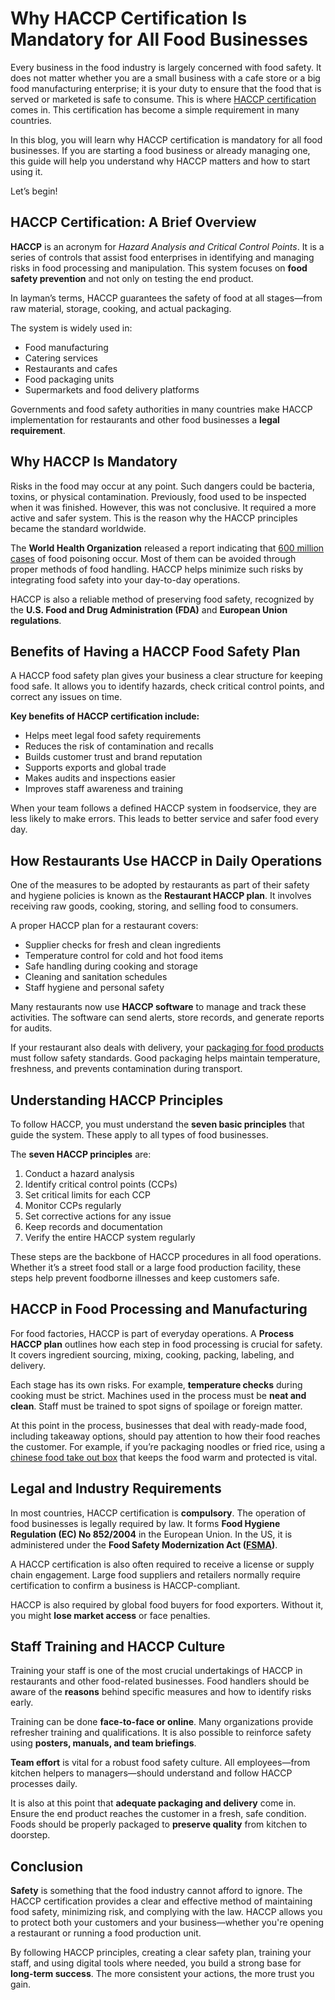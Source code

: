 # Why HACCP Certification Is Mandatory for All Food Businesses

Every business in the food industry is largely concerned with food safety. It does not matter whether you are a small business with a cafe store or a big food manufacturing enterprise; it is your duty to ensure that the food that is served or marketed is safe to consume. This is where [HACCP certification](https://www.nqa.com/en-pk/certification/standards/haccp) comes in. This certification has become a simple requirement in many countries.

In this blog, you will learn why HACCP certification is mandatory for all food businesses. If you are starting a food business or already managing one, this guide will help you understand why HACCP matters and how to start using it.

Let’s begin!


## HACCP Certification: A Brief Overview

**HACCP** is an acronym for *Hazard Analysis and Critical Control Points*. It is a series of controls that assist food enterprises in identifying and managing risks in food processing and manipulation. This system focuses on **food safety prevention** and not only on testing the end product.

In layman’s terms, HACCP guarantees the safety of food at all stages—from raw material, storage, cooking, and actual packaging.

The system is widely used in:

- Food manufacturing  
- Catering services  
- Restaurants and cafes  
- Food packaging units  
- Supermarkets and food delivery platforms  

Governments and food safety authorities in many countries make HACCP implementation for restaurants and other food businesses a **legal requirement**.


## Why HACCP Is Mandatory

Risks in the food may occur at any point. Such dangers could be bacteria, toxins, or physical contamination. Previously, food used to be inspected when it was finished. However, this was not conclusive. It required a more active and safer system. This is the reason why the HACCP principles became the standard worldwide.

The **World Health Organization** released a report indicating that [600 million cases](https://www.who.int/news-room/fact-sheets/detail/food-safety) of food poisoning occur. Most of them can be avoided through proper methods of food handling. HACCP helps minimize such risks by integrating food safety into your day-to-day operations.

HACCP is also a reliable method of preserving food safety, recognized by the **U.S. Food and Drug Administration (FDA)** and **European Union regulations**.


## Benefits of Having a HACCP Food Safety Plan

A HACCP food safety plan gives your business a clear structure for keeping food safe. It allows you to identify hazards, check critical control points, and correct any issues on time.

**Key benefits of HACCP certification include:**

- Helps meet legal food safety requirements  
- Reduces the risk of contamination and recalls  
- Builds customer trust and brand reputation  
- Supports exports and global trade  
- Makes audits and inspections easier  
- Improves staff awareness and training  

When your team follows a defined HACCP system in foodservice, they are less likely to make errors. This leads to better service and safer food every day.


## How Restaurants Use HACCP in Daily Operations

One of the measures to be adopted by restaurants as part of their safety and hygiene policies is known as the **Restaurant HACCP plan**. It involves receiving raw goods, cooking, storing, and selling food to consumers.

A proper HACCP plan for a restaurant covers:

- Supplier checks for fresh and clean ingredients  
- Temperature control for cold and hot food items  
- Safe handling during cooking and storage  
- Cleaning and sanitation schedules  
- Staff hygiene and personal safety  

Many restaurants now use **HACCP software** to manage and track these activities. The software can send alerts, store records, and generate reports for audits.

If your restaurant also deals with delivery, your [packaging for food products](https://www.theboxzilla.com/custom-food-boxes/) must follow safety standards. Good packaging helps maintain temperature, freshness, and prevents contamination during transport.


## Understanding HACCP Principles

To follow HACCP, you must understand the **seven basic principles** that guide the system. These apply to all types of food businesses.

The **seven HACCP principles** are:

1. Conduct a hazard analysis  
2. Identify critical control points (CCPs)  
3. Set critical limits for each CCP  
4. Monitor CCPs regularly  
5. Set corrective actions for any issue  
6. Keep records and documentation  
7. Verify the entire HACCP system regularly  

These steps are the backbone of HACCP procedures in all food operations. Whether it’s a street food stall or a large food production facility, these steps help prevent foodborne illnesses and keep customers safe.


## HACCP in Food Processing and Manufacturing

For food factories, HACCP is part of everyday operations. A **Process HACCP plan** outlines how each step in food processing is crucial for safety. It covers ingredient sourcing, mixing, cooking, packing, labeling, and delivery.

Each stage has its own risks. For example, **temperature checks** during cooking must be strict. Machines used in the process must be **neat and clean**. Staff must be trained to spot signs of spoilage or foreign matter.

At this point in the process, businesses that deal with ready-made food, including takeaway options, should pay attention to how their food reaches the customer. For example, if you’re packaging noodles or fried rice, using a [chinese food take out box](https://www.theboxzilla.com/takeout-boxes/custom-chinese-takeout-boxes/) that keeps the food warm and protected is vital.


## Legal and Industry Requirements

In most countries, HACCP certification is **compulsory**. The operation of food businesses is legally required by law. It forms **Food Hygiene Regulation (EC) No 852/2004** in the European Union. In the US, it is administered under the **Food Safety Modernization Act ([FSMA](https://www.fda.gov/food/guidance-regulation-food-and-dietary-supplements/food-safety-modernization-act-fsma))**.

A HACCP certification is also often required to receive a license or supply chain engagement. Large food suppliers and retailers normally require certification to confirm a business is HACCP-compliant.

HACCP is also required by global food buyers for food exporters. Without it, you might **lose market access** or face penalties.


## Staff Training and HACCP Culture

Training your staff is one of the most crucial undertakings of HACCP in restaurants and other food-related businesses. Food handlers should be aware of the **reasons** behind specific measures and how to identify risks early.

Training can be done **face-to-face or online**. Many organizations provide refresher training and qualifications. It is also possible to reinforce safety using **posters, manuals, and team briefings**.

**Team effort** is vital for a robust food safety culture. All employees—from kitchen helpers to managers—should understand and follow HACCP processes daily.

It is also at this point that **adequate packaging and delivery** come in. Ensure the end product reaches the customer in a fresh, safe condition. Foods should be properly packaged to **preserve quality** from kitchen to doorstep.


## Conclusion

**Safety** is something that the food industry cannot afford to ignore. The HACCP certification provides a clear and effective method of maintaining food safety, minimizing risk, and complying with the law. HACCP allows you to protect both your customers and your business—whether you're opening a restaurant or running a food production unit.

By following HACCP principles, creating a clear safety plan, training your staff, and using digital tools where needed, you build a strong base for **long-term success**. The more consistent your actions, the more trust you gain.


